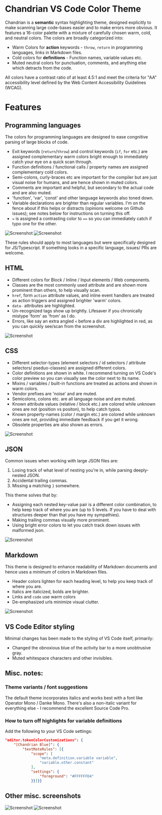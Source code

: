 # Chandrian VS Code Color Theme

Chandrian is a **semantic** syntax highlighting theme, designed explicitly to make scanning large code-bases easier and to make errors more obvious. It features a 16-color palette with a mixture of carefully chosen warm, cold, and neutral colors. The colors are broadly categorized into:

- Warm Colors for **action** keywords - `throw`, `return` in programming languages, links in Markdown files.
- Cold colors for **definitions** - Function names, variable values etc.
- Muted neutral colors for punctuation, comments, and anything else which detracts from the code.

All colors have a contrast ratio of at least 4.5:1 and meet the criteria for "AA" accessibility level defined by the Web Content Accessibility Guidelines (WCAG). 

# Features

## Programming languages

The colors for programming languages are designed to ease congnitive parsing of large blocks of code. 

- Exit keywords (`return`/`throw`) and control keywords (`if`, `for` etc.) are assigned complementary warm colors bright enough to immediately catch your eye on a quick scan through.
- Function definitions / functional calls / property names are assigned complementary cold colors.
- Semi-colons, curly-braces etc are important for the compiler but are just visual noise for humans, and are hence shown in muted colors.
- Comments are important and helpful, but secondary to the actual code and are also muted.
- 'function', 'var', 'const' and other language keywords also toned down.
- Variable declarations are brighter than regular variables. I'm on the fence about if this helps or distracts (opinions welcome on Github issues); see notes below for instructions on turning this off. 
- `=` is assigned a contrasting color to `==` so you can immediately catch if typo one for the other.

![Screenshot](screenshots/js.png)
![Screenshot](screenshots/ts.png)

These rules should apply to most languages but were specifically designed for JS/Typescript. If something looks in a specific language, issues/ PRs are welcome.

## HTML

- Different colors for Block / Inline / Input elements / Web components.
- Classes are the most commonly used attribute and are shown more prominent than others, to help visually scan.
- `href`, form `action` attribute values, and inline event handlers  are treated as action triggers and assigned brighter 'warm' colors.
- `data-` attributes are highlighted.
- Un-recognized tags show up brightly. Lifesaver if you chronically mistype 'form' as 'from' as I do.
- Errors, like say an extra angled `<` before a div are highlighted in red, as you can quickly see/scan from the screenshot.

![Screenshot](screenshots/html.png)

## CSS

- Different selector-types (element selectors / id selectors / attribute selectors/ pseduo-classes) are assigned different colors.
- Color definitions are shown in white. I recommend turning on VS Code's color preview so you can visually see the color next to its name.
- Mixins / variables / built-in functions are treated as actions and shown in warm colors.
- Vendor prefixes are 'noise' and are muted.
- Semicolons, colons etc. are all language noise and are muted.
- Known attribute values (relative / block etc.) are colored while unknown ones are not (position vs positon), to help catch typos.
- Known property-names (color / margin etc.) are colored while unknown ones are not, providing immediate feedback if you get it wrong.
- Obsolete properties are also shown as errors.

![Screenshot](screenshots/sass.png)

## JSON
Common issues when working with large JSON files are:

1. Losing track of what level of nesting you're in, while parsing deeply-nested JSON.
2. Accidental trailing commas.
3. Missing a matching `}` somewhere.

This theme solves that by:
- Assigning each nested key-value pair is a different color combination, to help keep track of where you are (up to 5 levels. If you have to deal with structures deeper than that you have my sympathies).
- Making trailing commas visually more prominent.
- Using bright error colors to let you catch track down issues with malformed json.

![Screenshot](screenshots/json.png)

## Markdown
This theme is designed to enhance readability of Markdown documents and hence uses a minimum of colors in Markdown files.

- Header colors lighten for each heading level, to help you keep track of where you are.
- Italics are italicized, bolds are brighter.
- Links and `code` use warm colors
- De-emphasized urls minimize visual clutter.

![Screenshot](screenshots/markdown.png)

## VS Code Editor styling

Minimal changes has been made to the styling of VS Code itself, primarily:

- Changed the obnoxious blue of the activity bar to a more unobtrusive gray. 
- Muted whitespace characters and other invisibles.

## Misc. notes:

### Theme variants / font suggestions
The default theme incorporates italics and works best with a font like Operator Mono / Danke Mono. There's also a non-italic variant for everything else - I recommend the excellent Source Code Pro.

### How to turn off highlights for variable definitions
Add the following to your VS Code settings:
```json
"editor.tokenColorCustomizations": {
    "[Chandrian Blue]": {
        "textMateRules": [{
            "scope": [
                "meta.definition.variable variable",
                "variable.other.constant"
            ],
            "settings": {
                "foreground": "#FFFFFFD4"
            }}]}}
```

## Other misc. screenshots
![Screenshot](screenshots/python.png)
![Screenshot](screenshots/php.png)
